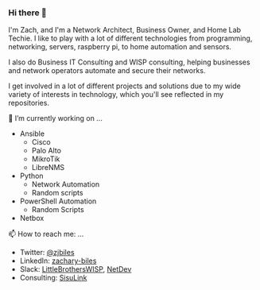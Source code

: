 ### Hi there 👋

<!--
**bile0026/bile0026** is a ✨ _special_ ✨ repository because its `README.md` (this file) appears on your GitHub profile.

Here are some ideas to get you started:

- 🔭 I’m currently working on ...
- 🌱 I’m currently learning ...
- 👯 I’m looking to collaborate on ...
- 🤔 I’m looking for help with ...
- 💬 Ask me about ...
- 📫 How to reach me: ...
- 😄 Pronouns: ...
- ⚡ Fun fact: ...
-->
I'm Zach, and I'm a Network Architect, Business Owner, and Home Lab Techie. I like to play with a lot of different technologies from programming, networking, servers, raspberry pi, to home automation and sensors.

I also do Business IT Consulting and WISP consulting, helping businesses and network operators automate and secure their networks.

I get involved in a lot of different projects and solutions due to my wide variety of interests in technology, which you'll see reflected in my repositories.


🔭 I’m currently working on ...
- Ansible
  - Cisco
  - Palo Alto
  - MikroTik
  - LibreNMS
- Python
  - Network Automation
  - Random scripts
- PowerShell Automation
  - Random Scripts
- Netbox

📫 How to reach me: ...
- Twitter: [@zjbiles](https://twitter.com/zjbiles)
- LinkedIn: [zachary-biles](https://www.linkedin.com/in/zachary-biles/)
- Slack: [LittleBrothersWISP](https://www.patreon.com/thebrotherswisp), [NetDev](https://netdev.chat/)
- Consulting: [SisuLink](https://www.sisulink.com)
